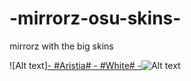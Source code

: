 # -mirrorz-osu-skins-

mirrorz with the big skins

![Alt text][- #Aristia# - #White# -](https://mega.nz/file/3CR10YLY#WrhKxXepeVhSauqRY2Xflscags5w9cqncVKXdlH0esY)![Alt text](https://i.imgur.com/9mREp6X.png://full/path/to/img.jpg "Optional title")
